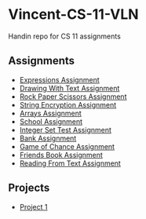 Vincent-CS-11-VLN
==================================
Handin repo for CS 11 assignments

## **Assignments**
- [Expressions Assignment](https://github.com/Crabo-7498/Vincent-CS-11-VLN/blob/main/Expressions%20Assignment/src/Main.java)
- [Drawing With Text Assignment](https://github.com/Crabo-7498/Vincent-CS-11-VLN/blob/main/Drawing%20With%20Strings%20Assignment/src/Main.java)
- [Rock Paper Scissors Assignment](https://github.com/Crabo-7498/Vincent-CS-11-VLN/blob/main/RPS%20Assignment/src/Main.java)
- [String Encryption Assignment](https://github.com/Crabo-7498/Vincent-CS-11-VLN/blob/main/String%20Encryption%20Assignment/src/Main.java)
- [Arrays Assignment](https://github.com/Crabo-7498/Vincent-CS-11-VLN/blob/main/String%20Encryption%20Assignment/src/Main.java)
- [School Assignment](https://github.com/Crabo-7498/Vincent-CS-11-VLN/blob/main/School%20Assignment/src/)
- [Integer Set Test Assignment](https://github.com/Crabo-7498/Vincent-CS-11-VLN/blob/main/Integer%20Set%20Test%20Assignment/TestCases/IntegerSetTests.java)
- [Bank Assignment](https://github.com/Crabo-7498/Vincent-CS-11-VLN/blob/main/Bank%20Assignment/src/Customer.java)
- [Game of Chance Assignment](https://github.com/Crabo-7498/Vincent-CS-11-VLN/blob/main/Game%20of%20Chance%20Assignment/src/sample/Controller.java)
- [Friends Book Assignment](https://github.com/Crabo-7498/Vincent-CS-11-VLN/tree/main/Friends%20Book%20Assignment/src/main)
- [Reading From Text Assignment](https://github.com/Crabo-7498/Vincent-CS-11-VLN/blob/main/Reading%20From%20Text/src/Main.java)

## **Projects**
- [Project 1](https://github.com/Crabo-7498/Vincent-CS-11-VLN/blob/main/ProjectNumber1/src/Main.java)
